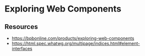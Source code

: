 # Exploring Web Components

## Resources

- https://bpbonline.com/products/exploring-web-components
- https://html.spec.whatwg.org/multipage/indices.html#element-interfaces
